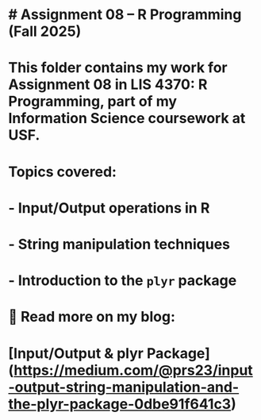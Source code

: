 # \# Assignment 08 – R Programming (Fall 2025)

# 

# This folder contains my work for Assignment 08 in LIS 4370: R Programming, part of my Information Science coursework at USF.

# 

# Topics covered:

# \- Input/Output operations in R

# \- String manipulation techniques

# \- Introduction to the `plyr` package

# 

# 📖 Read more on my blog:  

# \[Input/Output \& plyr Package](https://medium.com/@prs23/input-output-string-manipulation-and-the-plyr-package-0dbe91f641c3)

# 

# 

